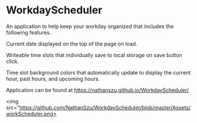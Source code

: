 # WorkdayScheduler

An application to help keep your workday organized that includes the following features.

Current date displayed on the top of the page on load.

Writeable time slots that individually save to local storage on save button click.

Time slot background colors that automatically update to display the current hour, past hours, and upcoming hours.

Application can be found at https://nathanszu.github.io/WorkdayScheduler/

<img src="https://github.com/NathanSzu/WorkdayScheduler/blob/master/Assets/workScheduler.png>